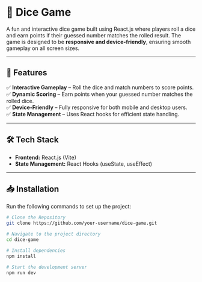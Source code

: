 # 🎲 Dice Game  

A fun and interactive dice game built using React.js where players roll a dice and earn points if their guessed number matches the rolled result. The game is designed to be **responsive and device-friendly**, ensuring smooth gameplay on all screen sizes.  

---

## 🚀 Features  

✅ **Interactive Gameplay** – Roll the dice and match numbers to score points.  
✅ **Dynamic Scoring** – Earn points when your guessed number matches the rolled dice.  
✅ **Device-Friendly** – Fully responsive for both mobile and desktop users.  
✅ **State Management** – Uses React hooks for efficient state handling.  

---

## 🛠️ Tech Stack  

- **Frontend:** React.js (Vite)  
- **State Management:** React Hooks (useState, useEffect)  

---

## 📥 Installation  

Run the following commands to set up the project:  

```sh
# Clone the Repository  
git clone https://github.com/your-username/dice-game.git  

# Navigate to the project directory  
cd dice-game  

# Install dependencies  
npm install  

# Start the development server  
npm run dev  
